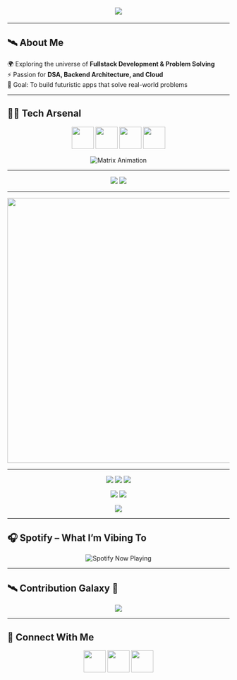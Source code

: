 <h1 align="center">
  <img src="https://readme-typing-svg.herokuapp.com?font=Orbitron&size=40&color=00F7FF&center=true&vCenter=true&width=800&lines=Hi+👋,+I'm+Devesh+Sharma;Full+Stack+Developer+💻;DSA+%7C+System+Design+%7C+AI+Enthusiast" />
</h1>

---

## 🛰️ About Me  
🌍 Exploring the universe of **Fullstack Development & Problem Solving**  
⚡ Passion for **DSA, Backend Architecture, and Cloud**  
🎯 Goal: To build futuristic apps that solve real-world problems  

---

## 🧑‍🚀 Tech Arsenal

<p align="center">
<img src="https://skillicons.dev/icons?i=react,next,js,ts,tailwind,bootstrap,html,css" height="50"/>
<img src="https://skillicons.dev/icons?i=nodejs,express,java,cpp,python,php" height="50"/>
<img src="https://skillicons.dev/icons?i=mongodb,mysql,postgres,firebase,redis" height="50"/>
<img src="https://skillicons.dev/icons?i=git,github,docker,postman,vscode,linux,aws" height="50"/>
</p>

<p align="center">
  <img src="https://raw.githubusercontent.com/rodrigograca31/rodrigograca31/master/matrix.svg" alt="Matrix Animation" />
</p>

---


<p align="center">
  <img src="https://komarev.com/ghpvc/?username=imdevesh21&style=for-the-badge&color=00F7FF" />
  <img src="https://img.shields.io/badge/dynamic/json?color=00F7FF&label=⏰%20IST%20Time&query=%.time&url=https://worldtimeapi.org/api/timezone/Asia/Kolkata&logo=clockify&logoColor=white" />
</p>


---

<p align="center">
  <img src="https://media.giphy.com/media/3o6Zt481isNVuQI1l6/giphy.gif" width="600" />
</p>

---


<p align="center">
  <img src="https://github-profile-summary-cards.vercel.app/api/cards/profile-details?username=imdevesh21&theme=tokyonight" />
  <img src="https://github-profile-summary-cards.vercel.app/api/cards/repos-per-language?username=imdevesh21&theme=tokyonight" />
  <img src="https://github-profile-summary-cards.vercel.app/api/cards/most-commit-language?username=imdevesh21&theme=tokyonight" />
</p>

<p align="center">
  <img src="https://github-profile-summary-cards.vercel.app/api/cards/stats?username=imdevesh21&theme=tokyonight" />
  <img src="https://github-profile-summary-cards.vercel.app/api/cards/productive-time?username=imdevesh21&theme=tokyonight&utcOffset=8" />
</p>


<p align="center">
  <img src="https://quickchart.io/chart?c={
    type:'radar',
    data:{
      labels:['Frontend','Backend','DSA','DevOps'],
      datasets:[{
        label:'Skill Level',
        data:[85,80,75,65],
        backgroundColor:'rgba(0,247,255,0.2)',
        borderColor:'rgba(0,247,255,1)',
        pointBackgroundColor:'rgba(255,255,255,1)',
        borderWidth:2
      }]
    },
    options:{
      scales:{
        r:{
          angleLines:{color:'rgba(255,255,255,0.2)'},
          grid:{color:'rgba(255,255,255,0.2)'},
          pointLabels:{color:'white'},
          ticks:{color:'cyan'}
        }
      },
      plugins:{
        legend:{labels:{color:'white'}}
      }
    }
  }&backgroundColor=black&width=500&height=500&format=png" />
</p>


---

## 🎧 Spotify – What I’m Vibing To
<p align="center">
  <img src="https://spotify-github-profile.vercel.app/api/view?uid=31rhyig7thqbj7j7w567hdtf76cm&cover_image=true&theme=default&bar_color=00F7FF" alt="Spotify Now Playing" />
</p>

---

## 🛰️ Contribution Galaxy 🌌
<p align="center">
  <img src="https://github-readme-activity-graph.vercel.app/graph?username=imdevesh21&theme=react-dark&hide_border=true&area=true" />
</p>

---

## 🔗 Connect With Me
<p align="center">
  <a href="https://www.linkedin.com/in/devesh-sharma-68106b2a5"><img src="https://skillicons.dev/icons?i=linkedin" height="50"/></a>
  <a href="mailto:deveshsharma.it23@gmail.com"><img src="https://skillicons.dev/icons?i=gmail" height="50"/></a>
  <a href="https://twitter.com/hey_devesh_here"><img src="https://skillicons.dev/icons?i=twitter" height="50"/></a>
</p>
